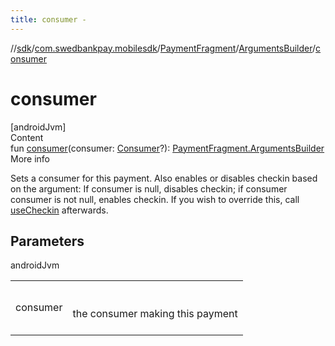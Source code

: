 ```yaml
---
title: consumer -
---
```

//[sdk](../../../../index)/[com.swedbankpay.mobilesdk](../../index)/[PaymentFragment](../index)/[ArgumentsBuilder](index)/[consumer](consumer)



# consumer  
[androidJvm]  
Content  
fun [consumer](consumer)(consumer: [Consumer](../../-consumer/index)?): [PaymentFragment.ArgumentsBuilder](index)  
More info  


Sets a consumer for this payment. Also enables or disables checkin based on the argument: If consumer is null, disables checkin; if consumer consumer is not null, enables checkin. If you wish to override this, call [useCheckin](use-checkin) afterwards.



## Parameters  
  
androidJvm  
  
| | |
|---|---|
| <a name="com.swedbankpay.mobilesdk/PaymentFragment.ArgumentsBuilder/consumer/#com.swedbankpay.mobilesdk.Consumer?/PointingToDeclaration/"></a>consumer| <a name="com.swedbankpay.mobilesdk/PaymentFragment.ArgumentsBuilder/consumer/#com.swedbankpay.mobilesdk.Consumer?/PointingToDeclaration/"></a><br><br>the consumer making this payment<br><br>|
  
  



